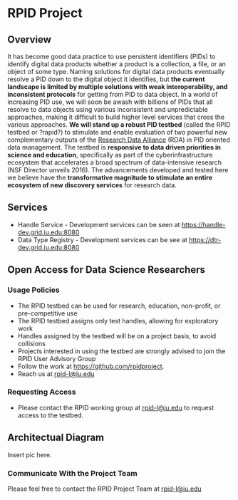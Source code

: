 # RPID Project

## Overview

It has become good data practice to use persistent identifiers (PIDs) to identify digital data products whether a product is a collection, a file, or an object of some type. Naming solutions for digital data products eventually resolve a PID down to the digital object it identifies, but **the current landscape is limited by multiple solutions with weak interoperability, and inconsistent protocols** for getting from PID to data object. In a world of increasing PID use, we will soon be awash with billions of PIDs that all resolve to data objects using various inconsistent and unpredictable approaches, making it difficult to build higher level services that cross the various approaches. **We will stand up a robust PID testbed** (called the RPID testbed or ?rapid?) to stimulate and enable evaluation of two powerful new complementary outputs of the [Research Data Alliance](https://www.rd-alliance.org) (RDA) in PID oriented data management. The testbed is **responsive to data driven priorities in science and education**, specifically as part of the cyberinfrastructure ecosystem that accelerates a broad spectrum of data-intensive research (NSF Director unveils 2016). The advancements developed and tested here we believe have the **transformative magnitude to stimulate an entire ecosystem of new discovery services** for research data.

## Services
   * Handle Service - Development services can be seen at https://handle-dev.grid.iu.edu:8080
   * Data Type Registry - Development services can be see at https://dtr-dev.grid.iu.edu:8080

## Open Access for Data Science Researchers

### Usage Policies
   * The RPID testbed can be used for research, education, non-profit, or pre-competitive use
   * The RPID testbed assigns only test handles, allowing for exploratory work
   * Handles assigned by the testbed will be on a project basis, to avoid collisions
   * Projects interested in using the testbed are strongly advised to join the RPID User Advisory Group
   * Follow the work at https://github.com/rpidproject.  
   * Reach us at rpid-l@iu.edu

### Requesting Access
   * Please contact the RPID working group at rpid-l@iu.edu to request access to the testbed. 
   
## Architectual Diagram

Insert pic here. 

### Communicate With the Project Team

Please feel free to contact the RPID Project Team at rpid-l@iu.edu 
